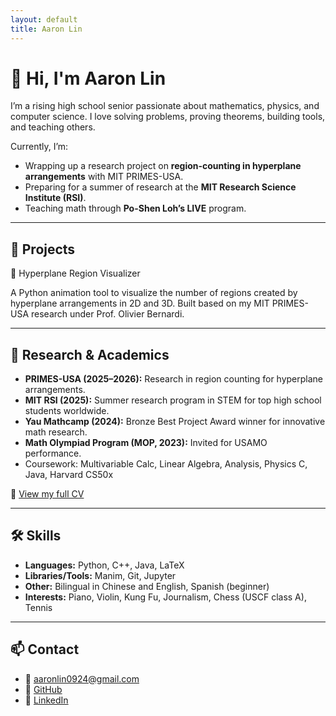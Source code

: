 ```yaml
---
layout: default
title: Aaron Lin
---
```


# 👋 Hi, I'm Aaron Lin

I’m a rising high school senior passionate about mathematics, physics, and computer science. I love solving problems, proving theorems, building tools, and teaching others.

Currently, I’m:
- Wrapping up a research project on **region-counting in hyperplane arrangements** with MIT PRIMES-USA.
- Preparing for a summer of research at the **MIT Research Science Institute (RSI)**.
- Teaching math through **Po-Shen Loh’s LIVE** program.

---

## 🧪 Projects

🔹 Hyperplane Region Visualizer

A Python animation tool to visualize the number of regions created by hyperplane arrangements in 2D and 3D. Built based on my MIT PRIMES-USA research under Prof. Olivier Bernardi.  

---

## 📜 Research & Academics

- **PRIMES-USA (2025–2026):** Research in region counting for hyperplane arrangements.
- **MIT RSI (2025):** Summer research program in STEM for top high school students worldwide.
- **Yau Mathcamp (2024):** Bronze Best Project Award winner for innovative math research.
- **Math Olympiad Program (MOP, 2023):** Invited for USAMO performance.
- Coursework: Multivariable Calc, Linear Algebra, Analysis, Physics C, Java, Harvard CS50x

📄 [View my full CV](./AaronLin_CV.pdf)

---

## 🛠 Skills

- **Languages:** Python, C++, Java, LaTeX
- **Libraries/Tools:** Manim, Git, Jupyter
- **Other:** Bilingual in Chinese and English, Spanish (beginner)
- **Interests:** Piano, Violin, Kung Fu, Journalism, Chess (USCF class A), Tennis

---

## 📫 Contact

- 📧 aaronlin0924@gmail.com  
- 🔗 [GitHub](https://github.com/aaronsunboy)  
- 💼 [LinkedIn](https://www.linkedin.com/in/aaron-lin-b0675b265/)  
